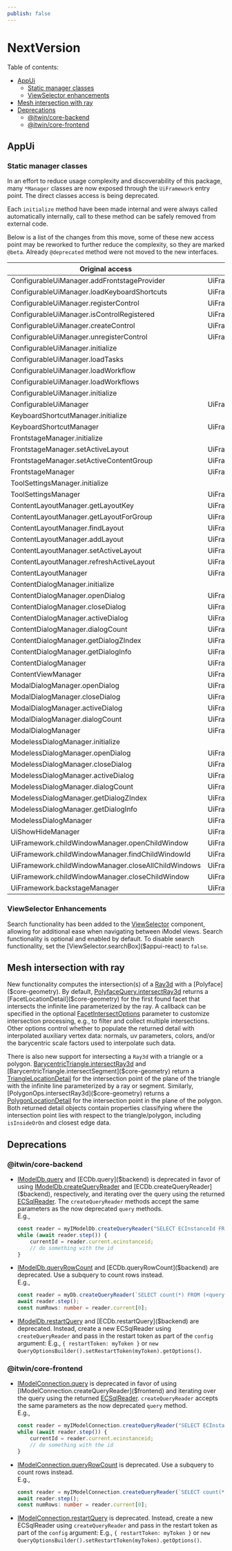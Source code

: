 ```yaml
---
publish: false
---
```

# NextVersion

Table of contents:

- [AppUi](#appui)
  - [Static manager classes](#static-manager-classes)
  - [ViewSelector enhancements](#viewselector-enhancements)
- [Mesh intersection with ray](#mesh-intersection-with-ray)
- [Deprecations](#deprecations)
  - [@itwin/core-backend](#itwincore-backend)
  - [@itwin/core-frontend](#itwincore-frontend)

## AppUi

### Static manager classes

In an effort to reduce usage complexity and discoverability of this package, many `*Manager` classes are now exposed through the `UiFramework` entry point. The direct classes access is being deprecated.

Each `initialize` method have been made internal and were always called automatically internally, call to these method can be safely removed from external code.

Below is a list of the changes from this move, some of these new access point may be reworked to further reduce the complexity, so they are marked `@beta`. Already `@deprecated` method were not moved to the new interfaces.

| Original access | New access |
|---|---|
 ConfigurableUiManager.addFrontstageProvider | UiFramework.frontstages.addFrontstageProvider
 ConfigurableUiManager.loadKeyboardShortcuts | UiFramework.keyboardShortcuts.loadKeyboardShortcuts
 ConfigurableUiManager.registerControl | UiFramework.controls.register
 ConfigurableUiManager.isControlRegistered | UiFramework.controls.isRegistered
 ConfigurableUiManager.createControl | UiFramework.controls.create
 ConfigurableUiManager.unregisterControl | UiFramework.controls.unregister
 ConfigurableUiManager.initialize |
 ConfigurableUiManager.loadTasks |
 ConfigurableUiManager.loadWorkflow |
 ConfigurableUiManager.loadWorkflows |
 ConfigurableUiManager.initialize |
 ConfigurableUiManager | UiFramework.controls
 KeyboardShortcutManager.initialize |
 KeyboardShortcutManager | UiFramework.keyboardShortcuts
 FrontstageManager.initialize |
 FrontstageManager.setActiveLayout | UiFramework.content.layouts.setActive
 FrontstageManager.setActiveContentGroup | UiFramework.content.layouts.setActiveContentGroup
 FrontstageManager | UiFramework.frontstages
 ToolSettingsManager.initialize |
 ToolSettingsManager | UiFramework.toolSettings
 ContentLayoutManager.getLayoutKey | UiFramework.content.layouts.getKey
 ContentLayoutManager.getLayoutForGroup | UiFramework.content.layouts.getForGroup
 ContentLayoutManager.findLayout | UiFramework.content.layouts.find
 ContentLayoutManager.addLayout | UiFramework.content.layouts.add
 ContentLayoutManager.setActiveLayout | UiFramework.content.layouts.setActive
 ContentLayoutManager.refreshActiveLayout | UiFramework.content.layouts.refreshActive
 ContentLayoutManager | UiFramework.content.layouts
 ContentDialogManager.initialize |
 ContentDialogManager.openDialog | UiFramework.content.dialogs.open
 ContentDialogManager.closeDialog | UiFramework.content.dialogs.close
 ContentDialogManager.activeDialog | UiFramework.content.dialogs.active
 ContentDialogManager.dialogCount | UiFramework.content.dialogs.count
 ContentDialogManager.getDialogZIndex | UiFramework.content.dialogs.getZIndex
 ContentDialogManager.getDialogInfo | UiFramework.content.dialogs.getInfo
 ContentDialogManager | UiFramework.content.dialogs
 ContentViewManager | UiFramework.content
 ModalDialogManager.openDialog | UiFramework.dialogs.modal.open
 ModalDialogManager.closeDialog | UiFramework.dialogs.modal.close
 ModalDialogManager.activeDialog | UiFramework.dialogs.modal.active
 ModalDialogManager.dialogCount | UiFramework.dialogs.modal.count
 ModalDialogManager | UiFramework.dialogs.modal
 ModelessDialogManager.initialize |
 ModelessDialogManager.openDialog | UiFramework.dialogs.modeless.open
 ModelessDialogManager.closeDialog | UiFramework.dialogs.modeless.close
 ModelessDialogManager.activeDialog | UiFramework.dialogs.modeless.active
 ModelessDialogManager.dialogCount | UiFramework.dialogs.modeless.count
 ModelessDialogManager.getDialogZIndex | UiFramework.dialogs.modeless.getZIndex
 ModelessDialogManager.getDialogInfo | UiFramework.dialogs.modeless.getInfo
 ModelessDialogManager | UiFramework.dialogs.modeless
 UiShowHideManager | UiFramework.visibility
 UiFramework.childWindowManager.openChildWindow | UiFramework.childWindows.open
 UiFramework.childWindowManager.findChildWindowId | UiFramework.childWindows.findId
 UiFramework.childWindowManager.closeAllChildWindows | UiFramework.childWindows.closeAll
 UiFramework.childWindowManager.closeChildWindow | UiFramework.childWindows.close
 UiFramework.backstageManager | UiFramework.backstage

### ViewSelector Enhancements

Search functionality has been added to the [ViewSelector]($appui-react) component, allowing for additional ease when navigating between iModel views. Search functionality is optional and enabled by default. To disable search functionality, set the [ViewSelector.searchBox]($appui-react) to `false`.

## Mesh intersection with ray

New functionality computes the intersection(s) of a [Ray3d]($core-geometry) with a [Polyface]($core-geometry). By default, [PolyfaceQuery.intersectRay3d]($core-geometry) returns a [FacetLocationDetail]($core-geometry) for the first found facet that intersects the infinite line parameterized by the ray. A callback can be specified in the optional [FacetIntersectOptions]($core-geometry) parameter to customize intersection processing, e.g., to filter and collect multiple intersections. Other options control whether to populate the returned detail with interpolated auxiliary vertex data: normals, uv parameters, colors, and/or the barycentric scale factors used to interpolate such data.

There is also new support for intersecting a `Ray3d` with a triangle or a polygon. [BarycentricTriangle.intersectRay3d]($core-geometry) and [BarycentricTriangle.intersectSegment]($core-geometry) return a [TriangleLocationDetail]($core-geometry) for the intersection point of the plane of the triangle with the infinite line parameterized by a ray or segment. Similarly, [PolygonOps.intersectRay3d]($core-geometry) returns a [PolygonLocationDetail]($core-geometry) for the intersection point in the plane of the polygon. Both returned detail objects contain properties classifying where the intersection point lies with respect to the triangle/polygon, including `isInsideOrOn` and closest edge data.

## Deprecations

### @itwin/core-backend

- [IModelDb.query]($backend) and [ECDb.query]($backend) is deprecated in favor of using [IModelDb.createQueryReader]($backend) and [ECDb.createQueryReader]($backend), respectively, and iterating over the query using the returned [ECSqlReader]($common). The `createQueryReader` methods accept the same parameters as the now deprecated `query` methods. <br>E.g.,

    ```ts
    const reader = myIModelDb.createQueryReader("SELECT ECInstanceId FROM bis.Element", undefined, undefined);
    while (await reader.step()) {
        currentId = reader.current.ecinstanceid;
        // do something with the id
    }
    ```

- [IModelDb.queryRowCount]($backend) and [ECDb.queryRowCount]($backend) are deprecated. Use a subquery to count rows instead.<br>E.g.,

    ```ts
    const reader = myDb.createQueryReader(`SELECT count(*) FROM (<query-whose-rows-to-count>)`)
    await reader.step();
    const numRows: number = reader.current[0];
    ```

- [IModelDb.restartQuery]($backend) and [ECDb.restartQuery]($backend) are deprecated. Instead, create a new ECSqlReader using `createQueryReader` and pass in the restart token as part of the `config` argument: E.g., `{ restartToken: myToken }` or `new QueryOptionsBuilder().setRestartToken(myToken).getOptions()`.

### @itwin/core-frontend

- [IModelConnection.query]($frontend) is deprecated in favor of using [IModelConnection.createQueryReader]($frontend) and iterating over the query using the returned [ECSqlReader]($common). `createQueryReader` accepts the same parameters as the now deprecated `query` method. <br>E.g.,

    ```ts
    const reader = myIModelConnection.createQueryReader("SELECT ECInstanceId FROM bis.Element", undefined, undefined);
    while (await reader.step()) {
        currentId = reader.current.ecinstanceid;
        // do something with the id
    }
    ```

- [IModelConnection.queryRowCount]($frontend) is deprecated. Use a subquery to count rows instead.<br>E.g.,

    ```ts
    const reader = myIModelConnection.createQueryReader(`SELECT count(*) FROM (<query-whose-rows-to-count>)`)
    await reader.step();
    const numRows: number = reader.current[0];
    ```

- [IModelConnection.restartQuery]($frontend) is deprecated. Instead, create a new ECSqlReader using `createQueryReader` and pass in the restart token as part of the `config` argument: E.g., `{ restartToken: myToken }` or `new QueryOptionsBuilder().setRestartToken(myToken).getOptions()`.
